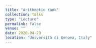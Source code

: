 ```yaml
---
title: "Arithmetic rank"
collection: talks
type: "Lecture"
permalink: false
venue: ""
date: 2020-04-20
location: "Università di Genova, Italy"
---
```



